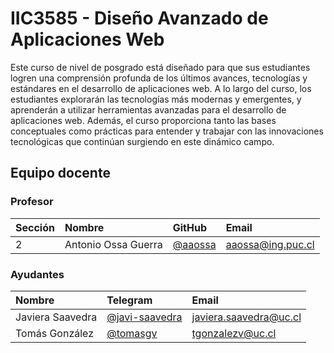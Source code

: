 # IIC3585 - Diseño Avanzado de Aplicaciones Web

Este curso de nivel de posgrado está diseñado para que sus estudiantes logren una comprensión profunda de los últimos avances, tecnologías y estándares en el desarrollo de aplicaciones web. A lo largo del curso, los estudiantes explorarán las tecnologías más modernas y emergentes, y aprenderán a utilizar herramientas avanzadas para el desarrollo de aplicaciones web. Además, el curso proporciona tanto las bases conceptuales como prácticas para entender y trabajar con las innovaciones tecnológicas que continúan surgiendo en este dinámico campo.


## Equipo docente

### Profesor

| Sección | Nombre | GitHub | Email |
| :------ | :----- | :----- | :---- |
| 2 | Antonio Ossa Guerra | [@aaossa] | [aaossa@ing.puc.cl]

[@aaossa]:              https://github.com/aaossa
[aaossa@ing.puc.cl]:    mailto:aaossa@ing.puc.cl

### Ayudantes

| Nombre | Telegram | Email | 
| :----- | :----- | :---- |
| Javiera Saavedra | [@javi-saavedra](https://github.com/javi-saavedra) | [javiera.saavedra@uc.cl](mailto:javiera.saavedra@uc.cl) |
| Tomás González | [@tomasgv](https://github.com/tomasgv) | [tgonzalezv@uc.cl](mailto:tgonzalezv@uc.cl) |
